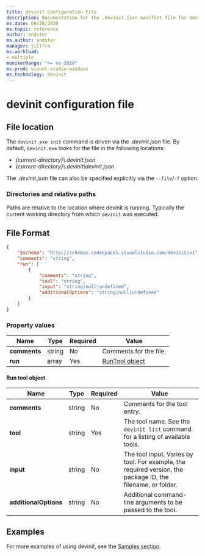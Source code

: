 ```yaml
---
title: devinit Configuration File
description: Documentation for the .devinit.json manifest file for devinit.
ms.date: 08/28/2020
ms.topic: reference
author: andster
ms.author: andster
manager: jillfra
ms.workload:
- multiple
monikerRange: ">= vs-2019"
ms.prod: visual-studio-windows
ms.technology: devinit
---
```

# devinit configuration file

## File location

The `devinit.exe init` command is driven via the _.devinit.json_ file. By default, `devinit.exe` looks for the file in the following locations:

- _{current-directory}\\.devinit.json_
- _{current-directory}\\.devinit\devinit.json_

The _.devinit.json_ file can also be specified explicitly via the `--file`/`-f` option.

### Directories and relative paths

Paths are relative to the location where devinit is running. Typically the current working directory from which `devinit` was executed.

## File Format

```json
{
    "$schema": "http://schemas.codespaces.visualstudio.com/devinit/v1",
    "comments": "string",
    "run": [
        {
            "comments": "string",
            "tool": "string",
            "input": "string|null|undefined",
            "additionalOptions": "string|null|undefined"
        }
    ]
}
```

### Property values

| Name         | Type   | Required | Value                              |
|--------------|--------|----------|------------------------------------|
| **comments** | string | No       | Comments for the file.             |
| **run**      | array  | Yes      | [RunTool object](#run-tool-object) |

#### Run tool object

| Name                  | Type   | Required | Value                                                                                                      |
|-----------------------|--------|----------|------------------------------------------------------------------------------------------------------------|
| **comments**          | string | No       | Comments for the tool entry.                                                                               |
| **tool**              | string | Yes      | The tool name. See the `devinit list` command for a listing of available tools.                            |
| **input**             | string | No       | The tool input. Varies by tool. For example, the required version, the package ID, the filename, or folder.|
| **additionalOptions** | string | No       | Additional command-line arguments to be passed to the tool.                                                |

## Examples

For more examples of using devinit, see the [Samples section](/samples).
